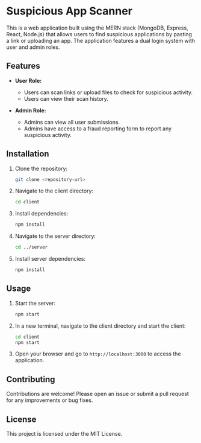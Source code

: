 # Suspicious App Scanner

This is a web application built using the MERN stack (MongoDB, Express, React, Node.js) that allows users to find suspicious applications by pasting a link or uploading an app. The application features a dual login system with user and admin roles.

## Features

- **User Role:**
  - Users can scan links or upload files to check for suspicious activity.
  - Users can view their scan history.

- **Admin Role:**
  - Admins can view all user submissions.
  - Admins have access to a fraud reporting form to report any suspicious activity.

## Installation

1. Clone the repository:
   ```bash
   git clone <repository-url>
   ```

2. Navigate to the client directory:
   ```bash
   cd client
   ```

3. Install dependencies:
   ```bash
   npm install
   ```

4. Navigate to the server directory:
   ```bash
   cd ../server
   ```

5. Install server dependencies:
   ```bash
   npm install
   ```

## Usage

1. Start the server:
   ```bash
   npm start
   ```

2. In a new terminal, navigate to the client directory and start the client:
   ```bash
   cd client
   npm start
   ```

3. Open your browser and go to `http://localhost:3000` to access the application.

## Contributing

Contributions are welcome! Please open an issue or submit a pull request for any improvements or bug fixes.

## License

This project is licensed under the MIT License.